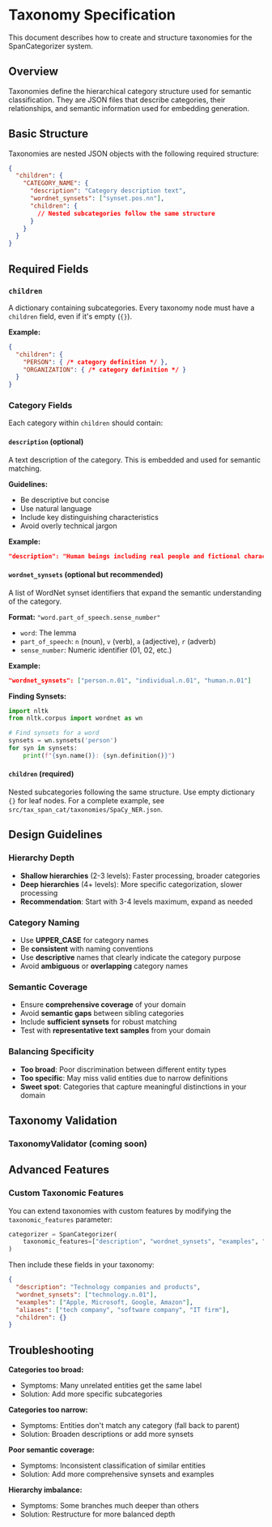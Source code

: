 # Taxonomy Specification

This document describes how to create and structure taxonomies for the SpanCategorizer system.

## Overview

Taxonomies define the hierarchical category structure used for semantic classification. They are JSON files that describe categories, their relationships, and semantic information used for embedding generation.

## Basic Structure

Taxonomies are nested JSON objects with the following required structure:

```json
{
  "children": {
    "CATEGORY_NAME": {
      "description": "Category description text",
      "wordnet_synsets": ["synset.pos.nn"],
      "children": {
        // Nested subcategories follow the same structure
      }
    }
  }
}
```

## Required Fields

### `children`
A dictionary containing subcategories. Every taxonomy node must have a `children` field, even if it's empty (`{}`).

**Example:**
```json
{
  "children": {
    "PERSON": { /* category definition */ },
    "ORGANIZATION": { /* category definition */ }
  }
}
```

### Category Fields

Each category within `children` should contain:

#### `description` (optional)
A text description of the category. This is embedded and used for semantic matching.

**Guidelines:**
- Be descriptive but concise
- Use natural language
- Include key distinguishing characteristics
- Avoid overly technical jargon

**Example:**
```json
"description": "Human beings including real people and fictional characters"
```

#### `wordnet_synsets` (optional but recommended)
A list of WordNet synset identifiers that expand the semantic understanding of the category.

**Format:** `"word.part_of_speech.sense_number"`
- `word`: The lemma
- `part_of_speech`: `n` (noun), `v` (verb), `a` (adjective), `r` (adverb)
- `sense_number`: Numeric identifier (01, 02, etc.)

**Example:**
```json
"wordnet_synsets": ["person.n.01", "individual.n.01", "human.n.01"]
```

**Finding Synsets:**
```python
import nltk
from nltk.corpus import wordnet as wn

# Find synsets for a word
synsets = wn.synsets('person')
for syn in synsets:
    print(f"{syn.name()}: {syn.definition()}")
```

#### `children` (required)
Nested subcategories following the same structure. Use empty dictionary `{}` for leaf nodes.
For a complete example, see `src/tax_span_cat/taxonomies/SpaCy_NER.json`.

## Design Guidelines

### Hierarchy Depth
- **Shallow hierarchies** (2-3 levels): Faster processing, broader categories
- **Deep hierarchies** (4+ levels): More specific categorization, slower processing
- **Recommendation**: Start with 3-4 levels maximum, expand as needed

### Category Naming
- Use **UPPER_CASE** for category names
- Be **consistent** with naming conventions
- Use **descriptive** names that clearly indicate the category purpose
- Avoid **ambiguous** or **overlapping** category names

### Semantic Coverage
- Ensure **comprehensive coverage** of your domain
- Avoid **semantic gaps** between sibling categories  
- Include **sufficient synsets** for robust matching
- Test with **representative text samples** from your domain

### Balancing Specificity
- **Too broad**: Poor discrimination between different entity types
- **Too specific**: May miss valid entities due to narrow definitions
- **Sweet spot**: Categories that capture meaningful distinctions in your domain

## Taxonomy Validation

### TaxonomyValidator (coming soon)


## Advanced Features

### Custom Taxonomic Features
You can extend taxonomies with custom features by modifying the `taxonomic_features` parameter:

```python
categorizer = SpanCategorizer(
    taxonomic_features=["description", "wordnet_synsets", "examples", "aliases"]
)
```

Then include these fields in your taxonomy:
```json
{
  "description": "Technology companies and products",
  "wordnet_synsets": ["technology.n.01"],
  "examples": ["Apple, Microsoft, Google, Amazon"],
  "aliases": ["tech company", "software company", "IT firm"],
  "children": {}
}
```

## Troubleshooting

**Categories too broad:**
- Symptoms: Many unrelated entities get the same label
- Solution: Add more specific subcategories

**Categories too narrow:**
- Symptoms: Entities don't match any category (fall back to parent)
- Solution: Broaden descriptions or add more synsets

**Poor semantic coverage:**
- Symptoms: Inconsistent classification of similar entities
- Solution: Add more comprehensive synsets and examples

**Hierarchy imbalance:**
- Symptoms: Some branches much deeper than others
- Solution: Restructure for more balanced depth